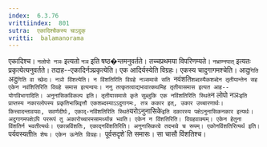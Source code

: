 ```yaml
---
index:  6.3.76
vrittiindex:  801
sutra:  एकादिश्चैकस्य चाऽदुक्
vritti:  balamanorama 
---
```


एकादिश्च। `नलोपो नञः` इत्यतो `नञ` इति षष्ठ�न्तमनुवर्तते। तच्चप्रथमया विपरिणम्यते। `नभ्राण्नपात्` इत्यतः प्रकृत्येत्यनुवर्तते। तदाह--एकादिर्नञ्प्रकृत्येति। एक आदिर्यस्येति विग्रहः। एकस्य चादुगागमश्चेति। आदु`गिति `अदु`गिति वा च्छेदः। नञो विंशत्येति। न विंशतिरिति विग्रहे नञ्समासे सति `नवंशति` शब्दस्यैकशब्देन तृतीयान्तेन सह एकेन नवंशितिरिति विग्रहे समास इत्यन्वयः। ननु तत्कृतत्वाद्यभावात्कथमिह तृतीयासमास इत्यत आह--योगविभागादिति। अनुनासिकविकल्प इति। तृतीयासमासे कृते सुब्लुकि एक नविंशतिरिति स्थिते `न लोपो नञः` इति प्राप्तस्य नकारलोपस्य प्रकृतिभान्निवृत्तौ एकशब्दस्याऽऽदुगागमः, तत्र ककार इत्, उकार उच्चारणार्थः। कित्त्वादन्तावयवः, सवर्णदीर्घः, एकाद्-नविंशतिरिति स्थिते `यरोऽनुनासिके` इति दकारस्य पक्षेऽनुनासिकनकार इत्यर्थः। अदुगागमपक्षेऽपि पररूपं तु अकारोच्चारमसामर्थ्यान्न भवति। एकेन न विंशतिरिति। विग्रहवाक्यम्। एकेन हेतुना विंशतिर्न भवतीत्यर्थः। एकान्नविंशतिः, एकाद्नविंशतिरिति। अनुनासिकत्वे तदभावे च रूपम्। एकोनविंशतिरित्यर्थ इति। `पर्यवस्यती`ति शेषः। एकेन ऊनेति विग्रहः। `पूर्वसदृशे`ति समासः। सा चासौ विंशतिश्च। 

